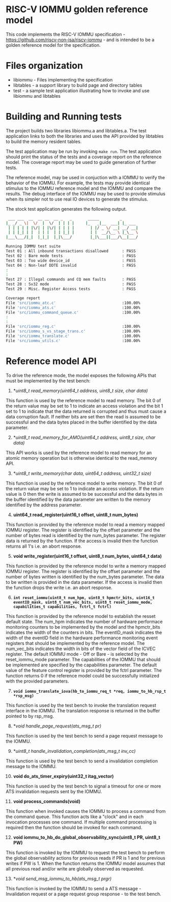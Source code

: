 # RISC-V IOMMU golden reference model
This code implements the RISC-V IOMMU specification - https://github.com/riscv-non-isa/riscv-iommu - and
is intended to be a golden reference model for the specification.

# Files organization
- libiommu  - Files implementing the specification
- libtables - a support library to build page and directory tables
- test      - a sample test application illustrating how to invoke and use libiommu and libtables

# Building and Running tests
The project builds two libraries libiommu.a and libtables.a. The test application links to both
the libraries and uses the API provided by libtables to build the memory resident tables.

The test application may be run by invoking `make run`. The test application should print the status
of the tests and a coverage report on the reference model. The coverage report may be used to guide
generation of further tests.

The reference model, may be used in conjuction with a IOMMU to verify the behavior of the IOMMU. For
example, the tests may provide identical stimulus to the IOMMU reference model and the IOMMU and 
compare the results. The debug interface of the IOMMU may be used to provide stimulus when its simpler
not to use real IO devices to generate the stimulus.

The stock test application generates the following output.
```bash
 ___ ___  __  __ __  __ _   _       _____         _
|_ _/ _ \|  \/  |  \/  | | | |     |_   _|__  ___| |_ ___
 | | | | | |\/| | |\/| | | | |       | |/ _ \/ __| __/ __|
 | | |_| | |  | | |  | | |_| |       | |  __/\__ \ |_\__ \
|___\___/|_|  |_|_|  |_|\___/        |_|\___||___/\__|___/

Running IOMMU test suite
Test 01 : All inbound transactions disallowed      : PASS
Test 02 : Bare mode tests                          : PASS
Test 03 : Too wide device_id                       : PASS
Test 04 : Non-leaf DDTE invalid                    : PASS
:
:
Test 27 : Illegal commands and CQ mem faults       : PASS
Test 28 : Sv32 mode                                : PASS
Test 29 : Misc. Register Access tests              : PASS

Coverage report
File 'src/iommu_atc.c'                             :100.00%
File 'src/iommu_ats.c'                             :100.00%
File 'src/iommu_command_queue.c'                   :100.00%
:
:
File 'src/iommu_reg.c'                             :100.00%
File 'src/iommu_s_vs_stage_trans.c'                :100.00%
File 'src/iommu_translate.c'                       :100.00%
File 'src/iommu_utils.c'                           :100.00%

```

# Reference model API
To drive the reference mode, the model exposes the following APIs that must be
implemented by the test bench:
1. **uint8_t read_memory(uint64_t address, uint8_t size, char *data)**

This function is used by the reference model to read memory. The bit 0 of the 
return value may be set to 1 to indicate an access violation and the bit 1 set 
to 1 to indicate that the data returned is corrupted and thus must cause a data 
corruption fault. If neither bits are set then the read is assumed to be 
successful and the data bytes placed in the buffer identified by the data 
parameter.

2. **uint8_t read_memory_for_AMO(uint64_t address, uint8_t size, char *data)**

This API works is used by the reference model to read memory for an atomic memory
operation but is otherwise identical to the read_memory API.

3. **uint8_t write_memory(char *data, uint64_t address, uint32_t size)**

This function is used by the reference model to write memory. The bit 0 of the 
return value may be set to 1 to indicate an access violation. If the return value is
0 then the write is assumed to be successful and the data bytes in the buffer 
identified by the data parameter are written to the memory identified by the address
parameter.

4. **uint64_t read_register(uint16_t offset, uint8_t num_bytes)**

This function is provided by the reference model to read a memory mapped IOMMU
register. The register is identified by the offset parameter and the number of bytes
read is identified by the num_bytes parameter. The register data is returned by the
function. If the access is invalid then the function returns all 1's i.e. an abort
response.

5. **void write_register(uint16_t offset, uint8_t num_bytes, uint64_t data)**

This function is provided by the reference model to write a memory mapped IOMMU
register. The register is identified by the offset parameter and the number of bytes
written is identified by the num_bytes parameter. The data to be written is provided
in the data parameter. If the access is invalid then the function drops the write i.e.
an abort response.

6. **`int reset_iommu(uint8_t num_hpm, uint8_t hpmctr_bits, uint16_t eventID_mask, uint8_t num_vec_bits, uint8_t reset_iommu_mode, capabilities_t capabilities, fctrl_t fctrl)`**

This function is provided by the reference model to establish the resset default state.
The num_hpm indicates the number of hardware performace monitoring counters to be 
implemented by the model and the hpmctr_bits indicates the width of the counters in bits.
The eventID_mask indicates the width of the eventID field in the hardware performance
monitoring event registers that should be implemented by the reference model. The 
num_vec_bits indicates the width in bits of the vector field of the ICVEC register. The
default IOMMU mode - Off or Bare - is selected by the reset_iommu_mode parameter. The 
capabilities of the IOMMU that should be implemented are specified by the capabilities
parameter. The default value of the feature control register is provided by the fctrl
parameter. The function returns 0 if the reference model could be successfully initialized
with the provided parameters.

7. **`void iommu_translate_iova(hb_to_iommu_req_t *req, iommu_to_hb_rsp_t *rsp_msg)`**

This function is used by the test bench to invoke the translation request interface in the
IOMMU. The translation response is returned in the buffer pointed to by rsp_msg.

8. **void handle_page_request(ats_msg_t *pr)**

This function is used by the test bench to send a page request message to the IOMMU.

9. **uint8_t handle_invalidation_completion(ats_msg_t *inv_cc)**

This function is used by the test bench to send a invalidation completion message to the IOMMU.

10. **void do_ats_timer_expiry(uint32_t itag_vector)**

This function is used by the test bench to signal a timeout for one or more ATS invalidation
requests sent by the IOMMU. 

11. **void process_commands(void)**

This function when invoked causes the IOMMU to process a command from the command queue. This
function acts like a "clock" and in each invocation processes one command. If multiple command
processing is required then the function should be invoked for each command.

12. **void iommu_to_hb_do_global_observability_sync(uint8_t PR, uint8_t PW)**

This function is invoked by the IOMMU to request the test bench to perform the global observability
actions for previous reads if PR is 1 and for previous writes if PW is 1. When the function returns
the IOMMU model assumes that all previous read and/or write are globally observed as requested.

13. **void send_msg_iommu_to_hb(ats_msg_t *prgr)**

This function is invoked by the IOMMU to send a ATS message - Invalidation request or a page request
group response - to the test bench.





